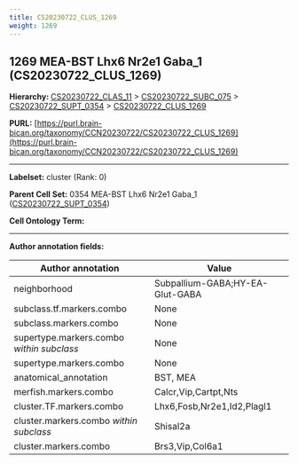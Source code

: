 ```yaml
---
title: CS20230722_CLUS_1269
weight: 1269
---
```

## 1269 MEA-BST Lhx6 Nr2e1 Gaba_1 (CS20230722_CLUS_1269)
<b>Hierarchy: </b>
[CS20230722_CLAS_11](../CS20230722_CLAS_11) >
[CS20230722_SUBC_075](../CS20230722_SUBC_075) >
[CS20230722_SUPT_0354](../CS20230722_SUPT_0354) >
[CS20230722_CLUS_1269](../CS20230722_CLUS_1269)

**PURL:** [https://purl.brain-bican.org/taxonomy/CCN20230722/CS20230722_CLUS_1269](https://purl.brain-bican.org/taxonomy/CCN20230722/CS20230722_CLUS_1269)

---


**Labelset:** cluster (Rank: 0)

**Parent Cell Set:** 0354 MEA-BST Lhx6 Nr2e1 Gaba_1 ([CS20230722_SUPT_0354](../CS20230722_SUPT_0354))



**Cell Ontology Term:** 

[MARKER GENES.]: #


---

[TRANSFERRED ANNOTATIONS.]: #


[AUTHOR ANNOTATION FIELDS.]: #


**Author annotation fields:**

| Author annotation | Value |
|-------------------|-------|
|neighborhood|Subpallium-GABA;HY-EA-Glut-GABA|
|subclass.tf.markers.combo|None|
|subclass.markers.combo|None|
|supertype.markers.combo _within subclass_|None|
|supertype.markers.combo|None|
|anatomical_annotation|BST, MEA|
|merfish.markers.combo|Calcr,Vip,Cartpt,Nts|
|cluster.TF.markers.combo|Lhx6,Fosb,Nr2e1,Id2,Plagl1|
|cluster.markers.combo _within subclass_|Shisal2a|
|cluster.markers.combo|Brs3,Vip,Col6a1|
